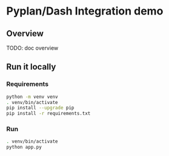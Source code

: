 # Pyplan/Dash Integration demo

## Overview

TODO: doc overview

## Run it locally

### Requirements

```bash
python -m venv venv
. venv/bin/activate
pip install --upgrade pip
pip install -r requirements.txt
```

### Run

```bash
. venv/bin/activate
python app.py
```
